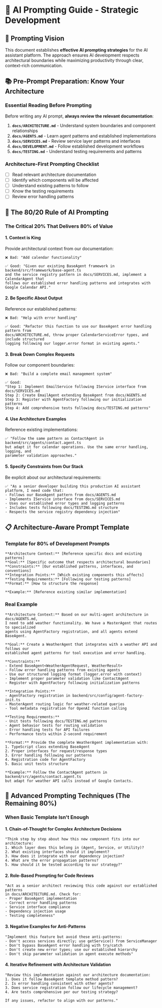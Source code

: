 # 🎯 AI Prompting Guide - Strategic Development

## 🎯 **Prompting Vision**

This document establishes **effective AI prompting strategies** for the AI assistant platform. The approach ensures AI development respects architectural boundaries while maximizing productivity through clear, context-rich communication.

## 📚 **Pre-Prompt Preparation: Know Your Architecture**

### **Essential Reading Before Prompting**
Before writing any AI prompt, **always review the relevant documentation**:

1. **`docs/ARCHITECTURE.md`** - Understand system boundaries and component relationships
2. **`docs/AGENTS.md`** - Learn agent patterns and established implementations  
3. **`docs/SERVICES.md`** - Review service layer patterns and interfaces
4. **`docs/DEVELOPMENT.md`** - Follow established development workflows
5. **`docs/TESTING.md`** - Understand testing requirements and patterns

### **Architecture-First Prompting Checklist**
- [ ] Read relevant architecture documentation
- [ ] Identify which components will be affected
- [ ] Understand existing patterns to follow
- [ ] Know the testing requirements
- [ ] Review error handling patterns

## 🧠 **The 80/20 Rule of AI Prompting**

### **The Critical 20% That Delivers 80% of Value**

#### **1. Context is King**
Provide architectural context from our documentation:

```
❌ Bad: "Add calendar functionality"

✅ Good: "Given our existing BaseAgent framework in backend/src/framework/base-agent.ts 
and the service registry pattern in docs/SERVICES.md, implement a CalendarAgent that 
follows our established error handling patterns and integrates with Google Calendar API."
```

#### **2. Be Specific About Output**
Reference our established patterns:

```
❌ Bad: "Help with error handling"

✅ Good: "Refactor this function to use our BaseAgent error handling pattern from 
docs/ARCHITECTURE.md, throw proper CalendarServiceError types, and include structured 
logging following our logger.error format in existing agents."
```

#### **3. Break Down Complex Requests**
Follow our component boundaries:

```
❌ Bad: "Build a complete email management system"

✅ Good: 
"Step 1: Implement EmailService following IService interface from docs/SERVICES.md
Step 2: Create EmailAgent extending BaseAgent from docs/AGENTS.md  
Step 3: Register with AgentFactory following our initialization patterns
Step 4: Add comprehensive tests following docs/TESTING.md patterns"
```

#### **4. Use Architecture Examples**
Reference existing implementations:

```
✅ "Follow the same pattern as ContactAgent in backend/src/agents/contact.agent.ts 
but adapt it for calendar operations. Use the same error handling, logging, and 
parameter validation approaches."
```

#### **5. Specify Constraints from Our Stack**
Be explicit about our architectural requirements:

```
✅ "As a senior developer building this production AI assistant platform, I need code that:
- Follows our BaseAgent pattern from docs/AGENTS.md
- Implements IService interface from docs/SERVICES.md  
- Uses our established error types and logging patterns
- Includes tests following docs/TESTING.md structure
- Respects the service registry dependency injection"
```

## 📋 **Architecture-Aware Prompt Template**

### **Template for 80% of Development Prompts**

```
**Architecture Context:** [Reference specific docs and existing patterns]
**Goal:** [Specific outcome that respects architectural boundaries]  
**Constraints:** [Our established patterns, interfaces, and conventions]
**Integration Points:** [Which existing components this affects]
**Testing Requirements:** [Following our testing patterns]
**Format:** [How to structure the response]

**Example:** [Reference existing similar implementation]
```

### **Real Example**

```
**Architecture Context:** Based on our multi-agent architecture in docs/AGENTS.md, 
I need to add weather functionality. We have a MasterAgent that routes to specialized 
agents using AgentFactory registration, and all agents extend BaseAgent.

**Goal:** Create a WeatherAgent that integrates with a weather API and follows our 
established agent patterns for tool execution and error handling.

**Constraints:** 
- Extend BaseAgent<WeatherAgentRequest, WeatherResult> 
- Follow error handling patterns from existing agents
- Use our structured logging format (logger.error with context)
- Implement proper parameter validation like ContactAgent
- Register with AgentFactory following initialization patterns

**Integration Points:**
- AgentFactory registration in backend/src/config/agent-factory-init.ts
- MasterAgent routing logic for weather-related queries
- Tool metadata registration for OpenAI function calling

**Testing Requirements:**
- Unit tests following docs/TESTING.md patterns
- Agent behavior tests for routing validation  
- Error handling tests for API failures
- Performance tests within 2-second requirement

**Format:** Provide the complete WeatherAgent implementation with:
1. TypeScript class extending BaseAgent
2. Proper interfaces for request/response types
3. Error handling following our patterns
4. Registration code for AgentFactory
5. Basic unit tests structure

**Example:** Follow the ContactAgent pattern in backend/src/agents/contact.agent.ts 
but adapt for weather API calls instead of Google Contacts.
```

## 🚀 **Advanced Prompting Techniques (The Remaining 80%)**

### **When Basic Template Isn't Enough**

#### **1. Chain-of-Thought for Complex Architecture Decisions**
```
"Think step by step about how this new component fits into our architecture:
1. Which layer does this belong in (Agent, Service, or Utility)?
2. What existing interfaces should it implement?
3. How does it integrate with our dependency injection?
4. What are the error propagation patterns?
5. How should it be tested according to our strategy?"
```

#### **2. Role-Based Prompting for Code Reviews**
```
"Act as a senior architect reviewing this code against our established patterns 
in docs/ARCHITECTURE.md. Check for:
- Proper BaseAgent implementation
- Correct error handling patterns
- Service interface compliance
- Dependency injection usage
- Testing completeness"
```

#### **3. Negative Examples for Anti-Patterns**
```
"Implement this feature but avoid these anti-patterns:
- Don't access services directly; use getService() from ServiceManager
- Don't bypass BaseAgent error handling with try/catch
- Don't create new error types; use our established hierarchy
- Don't skip parameter validation in agent execute methods"
```

#### **4. Iterative Refinement with Architecture Validation**
```
"Review this implementation against our architecture documentation:
1. Does it follow BaseAgent template method pattern?
2. Is error handling consistent with other agents?
3. Does service registration follow our lifecycle management?
4. Are tests comprehensive per our testing strategy?

If any issues, refactor to align with our patterns."
```